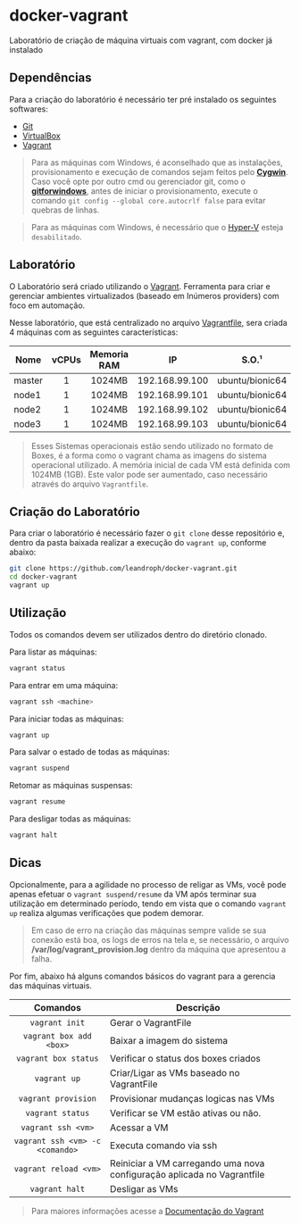 # docker-vagrant
Laboratório de criação de máquina virtuais com vagrant, com docker já instalado


Dependências
-------------

Para a criação do laboratório é necessário ter pré instalado os seguintes softwares:

* [Git][1]
* [VirtualBox][2]
* [Vagrant][3]

> Para as máquinas com Windows, é aconselhado que as instalações, provisionamento e execução de comandos sejam feitos pelo  **[Cygwin][5]**. Caso você opte por outro cmd ou gerenciador git, como o **[gitforwindows][10]**, antes de iniciar o provisionamento, execute o comando `git config --global core.autocrlf false` para evitar quebras de linhas.

> Para as máquinas com Windows, é necessário que o [Hyper-V][9] esteja `desabilitado`.

Laboratório
-----------

O Laboratório será criado utilizando o [Vagrant][6]. Ferramenta para criar e gerenciar ambientes virtualizados (baseado em Inúmeros providers) com foco em automação.

Nesse laboratório, que está centralizado no arquivo [Vagrantfile][7], sera criada 4 máquinas com as seguintes características:

Nome       | vCPUs | Memoria RAM | IP            | S.O.¹           
---------- |:-----:|:-----------:|:-------------:|:---------------:
master     | 1     | 1024MB | 192.168.99.100 | ubuntu/bionic64
node1      | 1     | 1024MB | 192.168.99.101 | ubuntu/bionic64
node2      | 1     | 1024MB | 192.168.99.102 | ubuntu/bionic64
node3      | 1     | 1024MB | 192.168.99.103 | ubuntu/bionic64

>  Esses Sistemas operacionais estão sendo utilizado no formato de Boxes, é a forma como o vagrant chama as imagens do sistema operacional utilizado.
>  A memória inicial de cada VM está definida com 1024MB (1GB). Este valor pode ser aumentado, caso necessário através do arquivo `Vagrantfile`.

Criação do Laboratório
----------------------

Para criar o laboratório é necessário fazer o `git clone` desse repositório e, dentro da pasta baixada realizar a execução do `vagrant up`, conforme abaixo:

```bash
git clone https://github.com/leandroph/docker-vagrant.git
cd docker-vagrant
vagrant up
```
Utilização
----------

Todos os comandos devem ser utilizados dentro do diretório clonado.

Para listar as máquinas:

```bash
vagrant status
```

Para entrar em uma máquina:

```bash
vagrant ssh <machine>
```

Para iniciar todas as máquinas:

```bash
vagrant up
```

Para salvar o estado de todas as máquinas:

```bash
vagrant suspend
```

Retomar as máquinas suspensas:

```bash
vagrant resume
```

Para desligar todas as máquinas:

```bash
vagrant halt
```

Dicas
-----

Opcionalmente, para a agilidade no processo de religar as VMs, você pode apenas efetuar o `vagrant suspend/resume` da VM após terminar sua utilização em determinado período, tendo em vista que o comando `vagrant up` realiza algumas verificações que podem demorar.

> Em caso de erro na criação das máquinas sempre valide se sua conexão está boa, os logs de erros na tela e, se necessário, o arquivo **/var/log/vagrant_provision.log** dentro da máquina que apresentou a falha.

Por fim, abaixo há alguns comandos básicos do vagrant para a gerencia das máquinas virtuais.

Comandos                | Descrição
:----------------------:| ---------------------------------------
`vagrant init`          | Gerar o VagrantFile
`vagrant box add <box>` | Baixar a  imagem do sistema
`vagrant box status`    | Verificar o status dos boxes criados
`vagrant up`            | Criar/Ligar as VMs baseado no VagrantFile
`vagrant provision`     | Provisionar mudanças logicas nas VMs
`vagrant status`        | Verificar se VM estão ativas ou não.
`vagrant ssh <vm>`      | Acessar a VM
`vagrant ssh <vm> -c <comando>` | Executa comando via ssh
`vagrant reload <vm>`   | Reiniciar a VM carregando uma nova configuração aplicada no Vagrantfile
`vagrant halt`          | Desligar as VMs

> Para maiores informações acesse a [Documentação do Vagrant][8]



[1]: https://git-scm.com/downloads
[2]: https://www.virtualbox.org/wiki/Downloads
[3]: https://www.vagrantup.com/downloads
[4]: https://www.vagrantup.com/downloads
[5]: https://cygwin.com/install.html
[6]: https://www.vagrantup.com/
[7]: ./Vagrantfile
[8]: https://www.vagrantup.com/docs
[9]: https://docs.microsoft.com/en-us/virtualization/hyper-v-on-windows/about/
[10]: https://gitforwindows.org/
